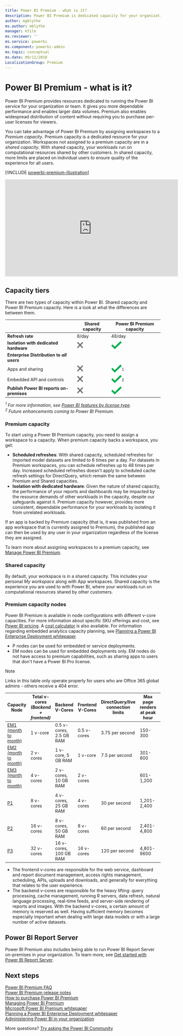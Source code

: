 ```yaml
---
title: Power BI Premium - what is it?
description: Power BI Premium is dedicated capacity for your organization or team, giving you more dependable performance and larger data volumes, without requiring you to purchase per-user licenses.
author: mgblythe
ms.author: mblythe
manager: kfile
ms.reviewer: ''
ms.service: powerbi
ms.component: powerbi-admin
ms.topic: conceptual
ms.date: 09/11/2018
LocalizationGroup: Premium
---
```


# Power BI Premium - what is it?
Power BI Premium provides resources dedicated to running the Power BI service for your organization or team. It gives you more dependable performance and enables larger data volumes. Premium also enables widespread distribution of content without requiring you to purchase per-user licenses for viewers.

You can take advantage of Power BI Premium by assigning workspaces to a *Premium capacity*. Premium capacity is a dedicated resource for your organization. Workspaces not assigned to a premium capacity are in a *shared capacity*. With shared capacity, your workloads run on computational resources shared by other customers. In shared capacity, more limits are placed on individual users to ensure quality of the experience for all users.

[!INCLUDE [powerbi-premium-illustration](./includes/powerbi-premium-illustration.md)]

<iframe width="560" height="315" src="https://www.youtube.com/embed/lNQDkN0GXzU?rel=0&amp;showinfo=0" frameborder="0" allowfullscreen></iframe>

## Capacity tiers

There are two types of capacity within Power BI. Shared capacity and Power BI Premium capacity. Here is a look at what the differences are between them.

|  | Shared capacity | Power BI Premium capacity |
| --- | --- | --- |
| **Refresh rate** |8/day |48/day |
| **Isolation with dedicated hardware** |![](media/service-premium/not-available.png "Not available") |![](media/service-premium/available.png "Available") |
| **Enterprise Distribution to** ***all users*** | | |
| Apps and sharing |![](media/service-premium/not-available.png "Not available") |![](media/service-premium/available.png "Available")<sup>1</sup> |
| Embedded API and controls |![](media/service-premium/not-available.png "Not available") |![](media/service-premium/available.png "Available")<sup>2</sup> |
| **Publish Power BI reports on-premises** |![](media/service-premium/not-available.png "Not available") |![](media/service-premium/available.png "Available") |

*<sup>1</sup> For more information, see [Power BI features by license type](service-features-license-type.md).*  
*<sup>2</sup> Future enhancements coming to Power BI Premium.*

### Premium capacity

To start using a Power BI Premium capacity, you need to assign a workspace to a capacity. When premium capacity backs a workspace, you get:

* **Scheduled refreshes**: With shared capacity, scheduled refreshes for imported model datasets are limited to 8 times per a day. For datasets in Premium workspaces, you can schedule refreshes up to 48 times per day. Increased scheduled refreshes doesn't apply to scheduled cache refresh settings for DirectQuery, which remain the same between Premium and Shared capacities.
* **Isolation with dedicated hardware**: Given the nature of shared capacity, the performance of your reports and dashboards may be impacted by the resource demands of other workloads in the capacity, despite our safeguards against it. Premium capacity however, provides more consistent, dependable performance for your workloads by isolating it from unrelated workloads.

If an app is backed by Premium capacity (that is, it was published from an app workspace that is currently assigned to Premium), the published app can then be used by any user in your organization regardless of the license they are assigned.

To learn more about assigning workspaces to a premium capacity, see [Manage Power BI Premium](service-admin-premium-manage.md).

### Shared capacity

By default, your workspace is in a shared capacity. This includes your personal *My workspace* along with App workspaces. Shared capacity is the experience you are used to with Power BI, where your workloads run on computational resources shared by other customers.

<a name="premiumskus"/>

### Premium capacity nodes

Power BI Premium is available in node configurations with different v-core capacities. For more information about specific SKU offerings and cost, see [Power BI pricing](https://powerbi.microsoft.com/pricing/). A [cost calculator](https://powerbi.microsoft.com/calculator/) is also available. For information regarding embedded analytics capacity planning, see [Planning a Power BI Enterprise Deployment whitepaper](https://aka.ms/pbienterprisedeploy).

* P nodes can be used for embedded or service deployments.
* EM nodes can be used for embedded deployments only. EM nodes do not have access to premium capabilities, such as sharing apps to users that don't have a Power BI Pro license.

>[!NOTE]
>Links in this table only operate properly for users who are Office 365 global admins - others receive a 404 error.

| Capacity Node | Total v-cores<br/>*(Backend + frontend)* | Backend V-Cores | Frontend V-Cores | DirectQuery/live connection limits | Max page renders at peak hour | Availability |
| --- | --- | --- | --- | --- | --- | --- |
| [EM1 (month to month)](https://portal.office.com/SubscriptionDetails?OfferId=4004702D-749C-4F74-BF47-3048F1833780&adminportal=1) |1 v-core |0.5 v-cores, 2.5 GB RAM |0.5 v-cores |3.75 per second |150-300 |Available |
| [EM2 (month to month)](https://portal.office.com/SubscriptionDetails?OfferId=4004702D-749C-4F74-BF47-3048F1833780&adminportal=1) |2 v-cores |1 v-core, 5 GB RAM |1 v-core |7.5 per second |301-600 |Available |
| [EM3 (month to month)](https://portal.office.com/SubscriptionDetails?OfferId=4004702D-749C-4F74-BF47-3048F1833780&adminportal=1) |4 v-cores |2 v-cores, 10 GB RAM |2 v-cores | |601-1,200 |Available |
| [P1](https://portal.office.com/SubscriptionDetails?OfferId=b3ec5615-cc11-48de-967d-8d79f7cb0af1&adminportal=1) |8 v-cores |4 v-cores, 25 GB RAM |4 v-cores |30 per second |1,201-2,400 |Available ([month to month](https://portal.office.com/SubscriptionDetails?OfferId=E4C8EDD3-74A1-4D42-A738-C647972FBE81&adminportal=1) is also available) |
| [P2](https://portal.office.com/SubscriptionDetails?OfferId=062F2AA7-B4BC-4B0E-980F-2072102D8605&adminportal=1) |16 v-cores |8 v-cores, 50 GB RAM |8 v-cores |60 per second |2,401-4,800 |Available |
| [P3](https://portal.office.com/SubscriptionDetails?OfferId=40c7d673-375c-42a1-84ca-f993a524fed0&adminportal=1) |32 v-cores |16 v-cores, 100 GB RAM |16 v-cores |120 per second |4,801-9600 |Available |

* The frontend v-cores are responsible for the web service, dashboard and report document management, access rights management, scheduling, APIs, uploads and downloads, and generally for everything that relates to the user experience.
* The backend v-cores are responsible for the heavy lifting: query processing, cache management, running R servers, data refresh, natural language processing, real-time feeds, and server-side rendering of reports and images. With the backend v-cores, a certain amount of memory is reserved as well. Having sufficient memory becomes especially important when dealing with large data models or with a large number of active datasets.

## Power BI Report Server
Power BI Premium also includes being able to run Power BI Report Server on-premises in your organization. To learn more, see [Get started with Power BI Report Server](report-server/get-started.md).

## Next steps
[Power BI Premium FAQ](service-premium-faq.md)  
[Power BI Premium release notes](service-premium-release-notes.md)  
[How to purchase Power BI Premium](service-admin-premium-purchase.md)  
[Managing Power BI Premium](service-admin-premium-manage.md)  
[Microsoft Power BI Premium whitepaper](https://aka.ms/pbipremiumwhitepaper)  
[Planning a Power BI Enterprise Deployment whitepaper](https://aka.ms/pbienterprisedeploy)  
[Administering Power BI in your organization](service-admin-administering-power-bi-in-your-organization.md)  

More questions? [Try asking the Power BI Community](https://community.powerbi.com/)
